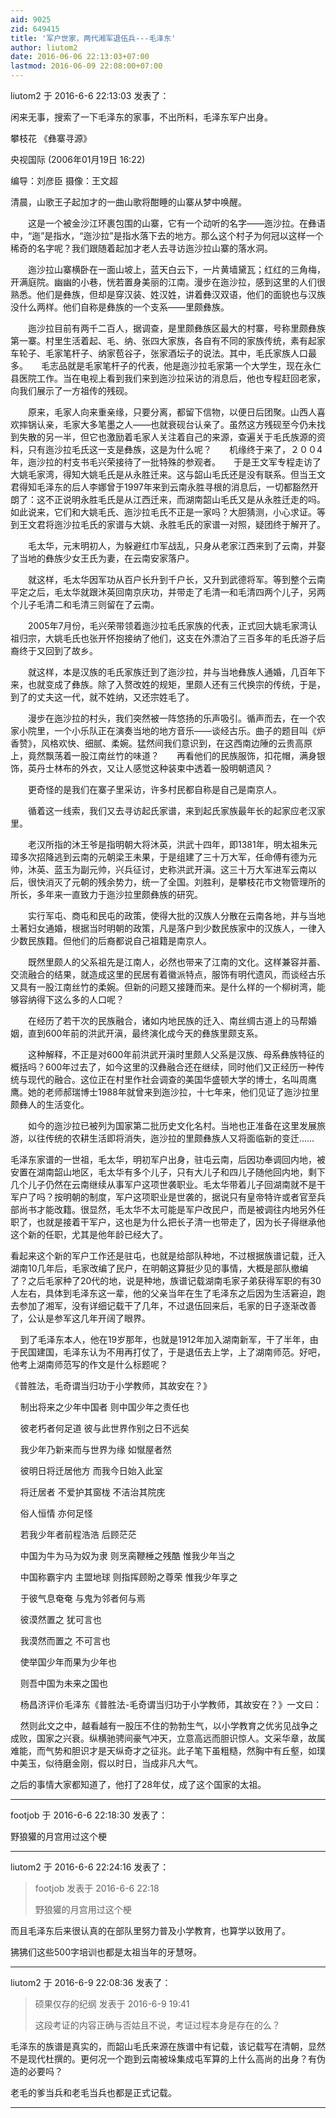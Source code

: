 ```yaml
---
aid: 9025
zid: 649415
title: '军户世家，两代湘军退伍兵---毛泽东'
author: liutom2
date: 2016-06-06 22:13:03+07:00
lastmod: 2016-06-09 22:08:00+07:00
---
```


liutom2 于 2016-6-6 22:13:03 发表了：

闲来无事，搜索了一下毛泽东的家事，不出所料，毛泽东军户出身。

攀枝花 《彝寨寻源》  

央视国际 (2006年01月19日 16:22) 　　

编导：刘彦臣 摄像：王文超

清晨，山歌王子起加才的一曲山歌将酣睡的山寨从梦中唤醒。

　　这是一个被金沙江环裹包围的山寨，它有一个动听的名字——迤沙拉。在彝语中，“迤”是指水，“迤沙拉”是指水落下去的地方。那么这个村子为何冠以这样一个稀奇的名字呢？我们跟随着起加才老人去寻访迤沙拉山寨的落水洞。

　　迤沙拉山寨横卧在一面山坡上，蓝天白云下，一片黄墙黛瓦；红红的三角梅，开满庭院。幽幽的小巷，恍若置身美丽的江南。漫步在迤沙拉，感到这里的人们很熟悉。他们是彝族，但却是穿汉装、姓汉姓，讲着彝汉双语，他们的面貌也与汉族没什么两样。他们自称是彝族的一个支系——里颇彝族。

　　迤沙拉目前有两千二百人，据调查，是里颇彝族区最大的村寨，号称里颇彝族第一寨。村里生活着起、毛、纳、张四大家族，各自有不同的家族传统，素有起家车轮子、毛家笔杆子、纳家苞谷子，张家酒坛子的说法。其中，毛氏家族人口最多。　　毛志品就是毛家笔杆子的代表，他是迤沙拉毛家第一个大学生，现在永仁县医院工作。当在电视上看到我们来到迤沙拉采访的消息后，他也专程赶回老家，向我们展示了一方祖传的残砚。

　　原来，毛家人向来重亲缘，只要分离，都留下信物，以便日后团聚。山西人喜欢摔锅认亲，毛家大多笔墨之人——也就衰砚台认亲了。虽然这方残砚至今仍未找到失散的另一半，但它也激励着毛家人关注着自己的来源，查遍关于毛氏族源的资料，只有迤沙拉毛氏这一支是彝族，这是为什么呢？　　机缘终于来了，２００4年，迤沙拉的村支书毛兴荣接待了一批特殊的参观者。　　于是王文军专程走访了大姚毛家湾，得知大姚毛氏是从永胜迁来。这与韶山毛氏还是没有联系。但当王文君得知毛泽东的后人李娜曾于1997年来到云南永胜寻根的消息后，一切都豁然开朗了：这不正说明永胜毛氏是从江西迁来，而湖南韶山毛氏又是从永胜迁走的吗。如此说来，它们和大姚毛氏、迤沙拉毛氏不正是一家吗？大胆猜测，小心求证。等到王文君将迤沙拉毛氏的家谱与大姚、永胜毛氏的家谱一对照，疑团终于解开了。

　　毛太华，元末明初人，为躲避红巾军战乱，只身从老家江西来到了云南，并娶了当地的彝族少女王氏为妻，在云南安家落户。

　　就这样，毛太华因军功从百户长升到千户长，又升到武德将军。等到整个云南平定之后，毛太华就跟沐英回南京庆功，并带走了毛清一和毛清四两个儿子，另两个儿子毛清二和毛清三则留在了云南。

　　2005年7月份，毛兴荣带领着迤沙拉毛氏家族的代表，正式回大姚毛家湾认祖归宗，大姚毛氏也张开怀抱接纳了他们，这支在外漂泊了三百多年的毛氏游子后裔终于又回到了故乡。

　　就这样，本是汉族的毛氏家族迁到了迤沙拉，并与当地彝族人通婚，几百年下来，也就变成了彝族。除了入赘改姓的规矩，里颇人还有三代换宗的传统，于是，到了的丈夫这一代，就不姓纳，又还宗姓毛了。

　　漫步在迤沙拉的村头，我们突然被一阵悠扬的乐声吸引。循声而去，在一个农家小院里，一个小乐队正在演奏当地的地方音乐——谈经古乐。曲子的题目叫《炉香赞》，风格欢快、细腻、柔婉。猛然间我们意识到，在这西南边陲的云贵高原上，竟然飘荡着一股江南丝竹的味道？　　再看他们的民族服饰，扣花帽，满身银饰，英丹士林布的外衣，又让人感觉这种装束中透着一股明朝遗风？

　　更奇怪的是我们在寨子里采访，许多村民都自称是自己是南京人。

　　循着这一线索，我们又去寻访起氏家谱，来到起氏家族最年长的起家应老汉家里。

　　老汉所指的沐王爷是指明朝大将沐英，洪武十四年，即1381年，明太祖朱元璋多次招降逃到云南的元朝梁王未果，于是组建了三十万大军，任命傅有德为元帅，沐英、蓝玉为副元帅，兴兵征讨，史称洪武开滇。这三十万大军进军云南以后，很快消灭了元朝的残余势力，统一了全国。刘胜利，是攀枝花市文物管理所的所长，多年来一直致力于迤沙拉里颇彝族的研究。

　　实行军屯、商屯和民屯的政策，使得大批的汉族人分散在云南各地，并与当地土著妇女通婚，根据当时明朝的政策，凡是落户到少数民族家中的汉族人，一律入少数民族籍。但他们的后裔都说自己祖籍是南京人。

　　既然里颇人的父系祖先是江南人，必然也带来了江南的文化。这样兼容并蓄、交流融合的结果，就造成这里的民居有着徽派特点，服饰有明代遗风，而谈经古乐又具有一股江南丝竹的柔婉。但新的问题又接踵而来。是什么样的一个柳树湾，能够容纳得下这么多的人口呢？

　　在经历了若干次的民族融合，诸如内地民族的迁入、南丝绸古道上的马帮婚姻，直到600年前的洪武开滇，最终演化成今天的彝族里颇支系。

　　这种解释，不正是对600年前洪武开滇时里颇人父系是汉族、母系彝族特征的概括吗？600年过去了，如今这里的汉彝融合还在继续，同时他们又正经历一种传统与现代的融合。这位正在村里作社会调查的美国华盛顿大学的博士，名叫周鹰鹰。她的老师郝瑞博士1988年就曾来到迤沙拉，十七年来，他们见证了迤沙拉里颇彝人的生活变化。

　　如今的迤沙拉已被列为国家第二批历史文化名村。当地也正准备在这里发展旅游，以往传统的农耕生活即将消失，迤沙拉的里颇彝族人又将面临新的变迁……

毛泽东家谱的一世祖，毛太华，明初军户出身，驻屯云南，后因功奉调回内地，被安置在湖南韶山地区，毛太华有多个儿子，只有大儿子和四儿子随他回内地，剩下几个儿子仍然在云南继续从事军户这项世袭职业。毛太华带着儿子回湖南就不是干军户了吗？按明朝的制度，军户这项职业是世袭的，据说只有皇帝特许或者官至兵部尚书才能改籍。很显然，毛太华不太可能是军户改民户，而是被调往内地另外任职了，也就是接着干军户，这也是为什么把长子清一也带走了，因为长子得继承他这个新的任职，尤其是他年龄已经大了。

看起来这个新的军户工作还是驻屯，也就是给部队种地，不过根据族谱记载，迁入湖南10几年后，毛家改编了民户，在明朝这算挺少见的事情，大概是部队撤编了？之后毛家种了20代的地，说是种地，族谱记载湖南毛家子弟获得军职的有30人左右，具体到毛泽东这一辈，他的父亲当年在生了毛泽东之后因为生活窘迫，跑去参加了湘军，没有详细记载干了几年，不过退伍回来后，毛家的日子逐渐改善了，公认是参军这几年开阔了眼界。

    到了毛泽东本人，他在19岁那年，也就是1912年加入湖南新军，干了半年，由于民国建国，毛泽东认为不用再打仗了，于是退伍去上学，上了湖南师范。好吧，他考上湖南师范写的作文是什么标题呢？

《普胜法，毛奇谓当归功于小学教师，其故安在？》

    制出将来之少年中国者 则中国少年之责任也

    彼老朽者何足道 彼与此世界作别之日不远矣

    我少年乃新来而与世界为缘 如憱屋者然

    彼明日将迁居他方 而我今日始入此室

    将迁居者 不爱护其窗栊 不洁治其院庑

    俗人恒情 亦何足怪

    若我少年者前程浩浩 后顾茫茫

    中国为牛为马为奴为隶 则烹脔鞭棰之残酷 惟我少年当之

    中国称霸宇内 主盟地球 则指挥顾盼之尊荣 惟我少年享之

    于彼气息奄奄 与鬼为邻者何与焉

    彼漠然置之 犹可言也

    我漠然而置之 不可言也

    使举国少年而果为少年也

    则吾中国为未来之国也

    杨昌济评价毛泽东《普胜法-毛奇谓当归功于小学教师，其故安在？》一文曰：

    然则此文之中，越看越有一股压不住的勃勃生气，以小学教育之优劣见战争之成败，国家之兴衰。纵横驰骋间豪气冲天，立意高远而胆识惊人。文采华章，故属难能，而气势和胆识才是天纵奇才之征兆。此子笔下虽粗糙，然胸中有丘壑，如璞中美玉，似待磨金刚，假以时日，当成非凡大气。

之后的事情大家都知道了，他打了28年仗，成了这个国家的太祖。

---------

footjob 于 2016-6-6 22:18:30 发表了：

野狼獾的月宫用过这个梗

---------

liutom2 于 2016-6-6 22:24:16 发表了：

> footjob 发表于 2016-6-6 22:18
> 
> 野狼獾的月宫用过这个梗



而且毛泽东后来很认真的在部队里努力普及小学教育，也算学以致用了。

狒狒们这些500字培训也都是太祖当年的牙慧呀。

---------

liutom2 于 2016-6-9 22:08:36 发表了：

> 硕果仅存的纪纲 发表于 2016-6-9 19:41
> 
> 这段考证的内容正确与否姑且不说，考证过程本身是存在的么？



毛泽东的族谱是真实的，而韶山毛氏来源在族谱中有记载，该记载写在清朝，显然不是现代杜撰的。更何况一个跑到云南被垛集成屯军算的上什么高尚的出身？有伪造的必要吗？

老毛的爹当兵和老毛当兵也都是正式记载。

---------

